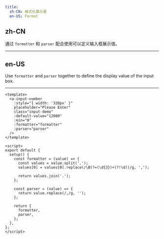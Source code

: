 ```yaml
title:
  zh-CN: 格式化展示值
  en-US: Format
```

## zh-CN

通过 `formatter` 和 `parser` 配合使用可以定义输入框展示值。

---

## en-US

Use `formatter` and `parser` together to define the display value of the input box.

---

```vue
<template>
  <a-input-number
    :style="{ width: '320px' }"
    placeholder="Please Enter"
    class="input-demo"
    :default-value="12000"
    :min="0"
    :formatter="formatter"
    :parser="parser"
  />
</template>

<script>
export default {
  setup() {
    const formatter = (value) => {
      const values = value.split('.');
      values[0] = values[0].replace(/\B(?=(\d{3})+(?!\d))/g, ',');

      return values.join('.');
    };

    const parser = (value) => {
      return value.replace(/,/g, '');
    };

    return {
      formatter,
      parser,
    };
  },
};
</script>
```

